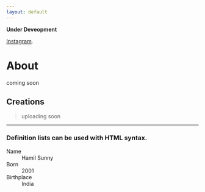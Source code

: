 ```yaml
---
layout: default
---
```


**Under Deveopment**

[Instagram](https://www.instagram.com/hamil_sunny/?hl=en).


# About

coming soon

## Creations

> uploading soon



* * *




### Definition lists can be used with HTML syntax.

<dl>
<dt>Name</dt>
<dd>Hamil Sunny</dd>
<dt>Born</dt>
<dd>2001</dd>
<dt>Birthplace</dt>
<dd>India</dd>
</dl>

